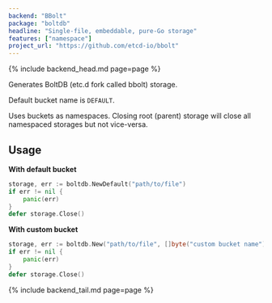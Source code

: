 ```yaml
---
backend: "BBolt"
package: "boltdb"
headline: "Single-file, embeddable, pure-Go storage"
features: ["namespace"]
project_url: "https://github.com/etcd-io/bbolt"
---
```

{% include backend_head.md page=page %}

Generates BoltDB (etc.d fork called bbolt) storage.

Default bucket name is `DEFAULT`. 

Uses buckets as namespaces. Closing root (parent) storage will close all namespaced storages but not vice-versa.


## Usage

**With default bucket**

```go
storage, err := boltdb.NewDefault("path/to/file")
if err != nil {
    panic(err)
}
defer storage.Close()
```

**With custom bucket**

```go
storage, err := boltdb.New("path/to/file", []byte("custom bucket name"))
if err != nil {
    panic(err)
}
defer storage.Close()
```

{% include backend_tail.md page=page %}
